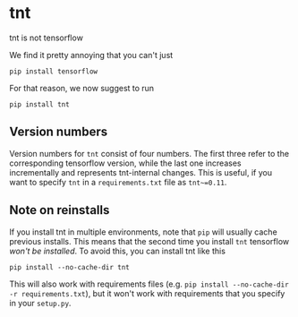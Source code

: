 # tnt

tnt is not tensorflow


We find it pretty annoying that you can't just

    pip install tensorflow

For that reason, we now suggest to run

    pip install tnt

## Version numbers

Version numbers for `tnt` consist of four numbers. The first three refer to the
corresponding tensorflow version, while the last one increases incrementally
and represents tnt-internal changes. This is useful, if you want to specify
`tnt` in a `requirements.txt` file as `tnt~=0.11`.


## Note on reinstalls

If you install tnt in multiple environments, note that `pip` will usually cache
previous installs. This means that the second time you install `tnt` tensorflow
*won't be installed*. To avoid this, you can install tnt like this

    pip install --no-cache-dir tnt

This will also work with requirements files (e.g. `pip install --no-cache-dir
-r requirements.txt`), but it won't work with requirements that you specify in your `setup.py`.
